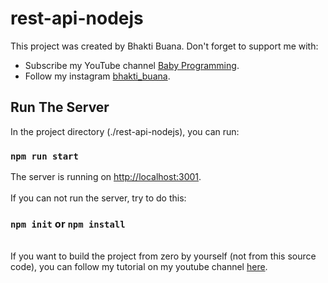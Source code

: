 # rest-api-nodejs

This project was created by Bhakti Buana.
Don't forget to support me with:
- Subscribe my YouTube channel [Baby Programming](https://www.youtube.com/c/BabyProgramming).
- Follow my instagram [bhakti_buana](https://www.instagram.com/bhakti_buana).

## Run The Server

In the project directory (./rest-api-nodejs), you can run:

### `npm run start`

The server is running on [http://localhost:3001](http://localhost:3001).\
\
If you can not run the server, try to do this:
### `npm init` or `npm install`
\
If you want to build the project from zero by yourself (not from this source code), you can follow my tutorial on my youtube channel [here](https://www.youtube.com/c/BabyProgramming).